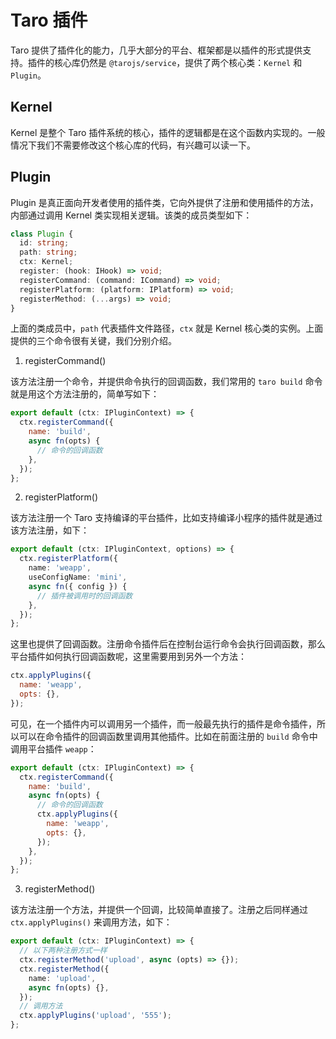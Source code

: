 # Taro 插件

Taro 提供了插件化的能力，几乎大部分的平台、框架都是以插件的形式提供支持。插件的核心库仍然是 `@tarojs/service`，提供了两个核心类：`Kernel` 和 `Plugin`。

## Kernel

Kernel 是整个 Taro 插件系统的核心，插件的逻辑都是在这个函数内实现的。一般情况下我们不需要修改这个核心库的代码，有兴趣可以读一下。

## Plugin

Plugin 是真正面向开发者使用的插件类，它向外提供了注册和使用插件的方法，内部通过调用 Kernel 类实现相关逻辑。该类的成员类型如下：

```ts
class Plugin {
  id: string;
  path: string;
  ctx: Kernel;
  register: (hook: IHook) => void;
  registerCommand: (command: ICommand) => void;
  registerPlatform: (platform: IPlatform) => void;
  registerMethod: (...args) => void;
}
```

上面的类成员中，`path` 代表插件文件路径，`ctx` 就是 Kernel 核心类的实例。上面提供的三个命令很有关键，我们分别介绍。

1. registerCommand()

该方法注册一个命令，并提供命令执行的回调函数，我们常用的 `taro build` 命令就是用这个方法注册的，简单写如下：

```js
export default (ctx: IPluginContext) => {
  ctx.registerCommand({
    name: 'build',
    async fn(opts) {
      // 命令的回调函数
    },
  });
};
```

2. registerPlatform()

该方法注册一个 Taro 支持编译的平台插件，比如支持编译小程序的插件就是通过该方法注册，如下：

```ts
export default (ctx: IPluginContext, options) => {
  ctx.registerPlatform({
    name: 'weapp',
    useConfigName: 'mini',
    async fn({ config }) {
      // 插件被调用时的回调函数
    },
  });
};
```

这里也提供了回调函数。注册命令插件后在控制台运行命令会执行回调函数，那么平台插件如何执行回调函数呢，这里需要用到另外一个方法：

```js
ctx.applyPlugins({
  name: 'weapp',
  opts: {},
});
```

可见，在一个插件内可以调用另一个插件，而一般最先执行的插件是命令插件，所以可以在命令插件的回调函数里调用其他插件。比如在前面注册的 `build` 命令中调用平台插件 `weapp`：

```js
export default (ctx: IPluginContext) => {
  ctx.registerCommand({
    name: 'build',
    async fn(opts) {
      // 命令的回调函数
      ctx.applyPlugins({
        name: 'weapp',
        opts: {},
      });
    },
  });
};
```

3. registerMethod()

该方法注册一个方法，并提供一个回调，比较简单直接了。注册之后同样通过 `ctx.applyPlugins()` 来调用方法，如下：

```ts
export default (ctx: IPluginContext) => {
  // 以下两种注册方式一样
  ctx.registerMethod('upload', async (opts) => {});
  ctx.registerMethod({
    name: 'upload',
    async fn(opts) {},
  });
  // 调用方法
  ctx.applyPlugins('upload', '555');
};
```
